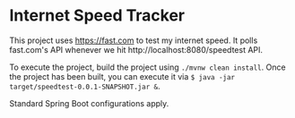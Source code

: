 # Internet Speed Tracker

This project uses https://fast.com to test my internet speed.
It polls fast.com's API whenever we hit http://localhost:8080/speedtest API.

To execute the project, build the project using `./mvnw clean install`.
Once the project has been built, you can execute it via `$ java -jar target/speedtest-0.0.1-SNAPSHOT.jar &`.

Standard Spring Boot configurations apply.
